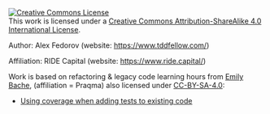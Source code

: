 <a rel="license" href="http://creativecommons.org/licenses/by-sa/4.0/"><img alt="Creative Commons License" style="border-width:0" src="https://i.creativecommons.org/l/by-sa/4.0/88x31.png" /></a><br />This work is licensed under a <a rel="license" href="http://creativecommons.org/licenses/by-sa/4.0/">Creative Commons Attribution-ShareAlike 4.0 International License</a>.

Author: Alex Fedorov (website: https://www.tddfellow.com/)

Affiliation: RIDE Capital (website: https://www.ride.capital/)

Work is based on refactoring & legacy code learning hours from [Emily Bache](https://sammancoaching.org/society/contributors/emilybache.html),
(affiliation = Praqma) also licensed under [CC-BY-SA-4.0](https://creativecommons.org/licenses/by-sa/4.0/):

- [Using coverage when adding tests to existing code](https://sammancoaching.org/learning_hours/legacy/verify_xml_reports.html)
